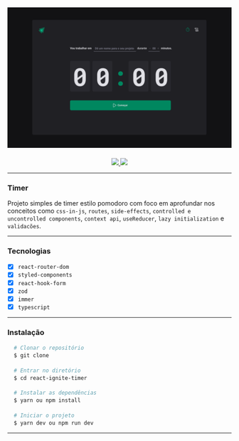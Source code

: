 <h2 align="center">
  <img alt="Capa do projeto" src="./.github/cover.png" width="580px" />
</h2>

<p align="center">
  <a href="mailto:bortolettohenrique@gmail.com" target="_blank">
    <img src="https://img.shields.io/badge/gmail-red?style=flat&logo=gmail&labelColor=white">
  </a>
  <a href="https://www.linkedin.com/in/henriquebortoletto/" target="_blank">
    <img src="https://img.shields.io/badge/linkedin-blue?style=flat&logo=linkedin&labelColor=blue">
  </a>
</p>

---

### Timer

Projeto simples de timer estilo pomodoro com foco em aprofundar nos conceitos como `css-in-js`, `routes`, `side-effects`, `controlled e uncontrolled components`, `context api`, `useReducer`, `lazy initialization` e `validacões`.

---

### Tecnologias

- [x] `react-router-dom`
- [x] `styled-components`
- [x] `react-hook-form`
- [x] `zod`
- [x] `immer`
- [x] `typescript`

---

### Instalação

```bash
  # Clonar o repositório
  $ git clone

  # Entrar no diretório
  $ cd react-ignite-timer

  # Instalar as dependências
  $ yarn ou npm install

  # Iniciar o projeto
  $ yarn dev ou npm run dev
```

---
